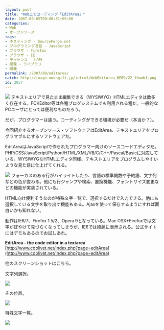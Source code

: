 ```yaml
---
layout: post
title: "Web上でコーディング「EditArea」"
date: 2007-09-05T09:00:31+09:00
categories:
- Web
- オープンソース
tags: 
- ホスティング - SourceForge.net
- プログラミング言語 - JavaScript
- ブラウザ - Firefox
- ブラウザ - IE
- ライセンス - LGPL
- 開発 - ライブラリ
- 開発
permalink: /2007/09/editarea/
catch: http://image.moongift.jp/intro3/WebEditArea_BEB9/22_thumb1.png
id: 3957
---
```

[![](http://image.moongift.jp/intro3/WebEditArea_BEB9/23_thumb.png)](http://image.moongift.jp/intro3/WebEditArea_BEB9/232.png) テキストエリアで見たまま編集できる（WYSIWYG）HTMLエディタは数多く存在する。FCKEditor等は各種ブログシステムでも利用される程だ。一般的なPCユーザにとっては便利なものだろう。   
  
だが、プログラマーは違う。コーディングができる環境が必要だ（本当か？）。   
  
今回紹介するオープンソース・ソフトウェアはEditArea、テキストエリアをプログラマブルにするソフトウェアだ。   
  
<!--more-->  
  
EditAreaはJavaScriptで作られたプログラマー向けのソースコードエディタだ。PHP/CSS/JavaScript/Python/HTML/XML/VB/C/C++/Pascal/Basicに対応している。WYSIWYGなHTMLエディタ同様、テキストエリアをプログラムしやすいような見た目に仕上げてくれる。   
  
[![](http://image.moongift.jp/intro3/WebEditArea_BEB9/20_thumb.png)](http://image.moongift.jp/intro3/WebEditArea_BEB9/202.png) フォーカスのある行がハイライトしたり、言語の標準関数や予約語、文字列などの色が変わる。他にも行ジャンプや検索、置換機能、フォントサイズ変更などの機能が実装されている。   
  
HTML向け便利そうなのが特殊文字一覧で、選択するだけで入力できる。他にも選択している文字を取り出す機能もある。Ajaxを使って保存するようにすれば面白いかも知れない。   
  
動作はIE6/7、Firefox 1.5/2、Opera 9となっている。Mac OSX+Firefoxでは文字がぼやけて見づらくなってしまうが、IE6では綺麗に表示される。公式サイトにはデモもあるのでお試しあれ。   
  
**EditArea - the code editor in a textarea**  
[http://www.cdolivet.net/index.php?page=editArea](http://www.cdolivet.net/index.php?page=editArea)  
  
他のスクリーンショットはこちら。   
  
文字列選択。   
  
[![](http://image.moongift.jp/intro3/WebEditArea_BEB9/22_thumb1.png)](http://image.moongift.jp/intro3/WebEditArea_BEB9/223.png)  
  
その位置。   
  
[![](http://image.moongift.jp/intro3/WebEditArea_BEB9/21_thumb.png)](http://image.moongift.jp/intro3/WebEditArea_BEB9/212.png)  
  
特殊文字一覧。   
  
[![](http://image.moongift.jp/intro3/WebEditArea_BEB9/24_thumb.png)](http://image.moongift.jp/intro3/WebEditArea_BEB9/242.png)